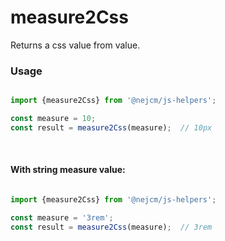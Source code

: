 
# measure2Css

<p>
  Returns a css value from value.
</p>

### Usage

```js

import {measure2Css} from '@nejcm/js-helpers';

const measure = 10;
const result = measure2Css(measure);  // 10px

```
<br />

#### With string measure value:

```js

import {measure2Css} from '@nejcm/js-helpers';

const measure = '3rem';
const result = measure2Css(measure);  // 3rem

```
